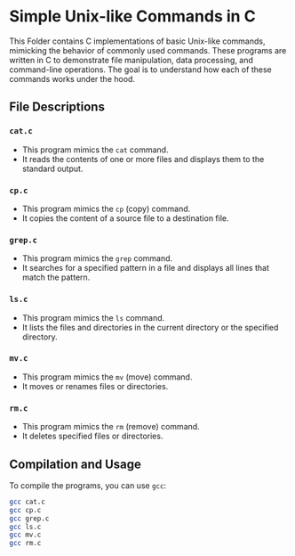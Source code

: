 # Simple Unix-like Commands in C

This Folder contains C implementations of basic Unix-like commands, mimicking the behavior of commonly used commands. These programs are written in C to demonstrate file manipulation, data processing, and command-line operations. The goal is to understand how each of these commands works under the hood.

## File Descriptions

### `cat.c`
- This program mimics the `cat` command.
- It reads the contents of one or more files and displays them to the standard output.

### `cp.c`
- This program mimics the `cp` (copy) command.
- It copies the content of a source file to a destination file.

### `grep.c`
- This program mimics the `grep` command.
- It searches for a specified pattern in a file and displays all lines that match the pattern.

### `ls.c`
- This program mimics the `ls` command.
- It lists the files and directories in the current directory or the specified directory.

### `mv.c`
- This program mimics the `mv` (move) command.
- It moves or renames files or directories.

### `rm.c`
- This program mimics the `rm` (remove) command.
- It deletes specified files or directories.

## Compilation and Usage

To compile the programs, you can use `gcc`:

```bash
gcc cat.c
gcc cp.c
gcc grep.c
gcc ls.c
gcc mv.c
gcc rm.c
```
